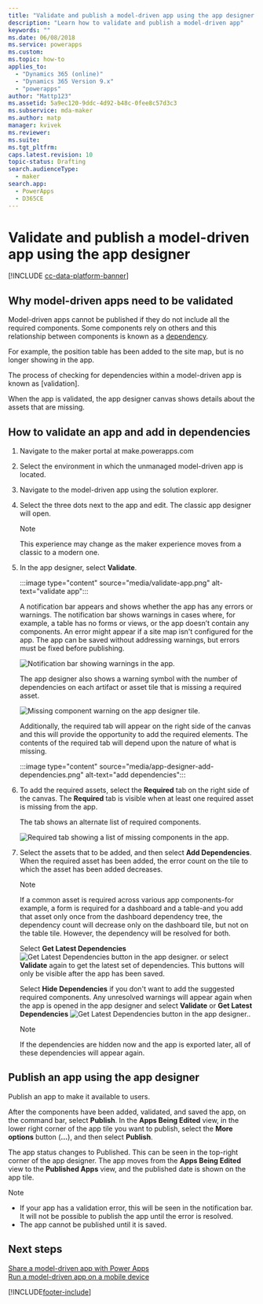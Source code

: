 ```yaml
---
title: "Validate and publish a model-driven app using the app designer | MicrosoftDocs"
description: "Learn how to validate and publish a model-driven app"
keywords: ""
ms.date: 06/08/2018
ms.service: powerapps
ms.custom: 
ms.topic: how-to
applies_to: 
  - "Dynamics 365 (online)"
  - "Dynamics 365 Version 9.x"
  - "powerapps"
author: "Mattp123"
ms.assetid: 5a9ec120-9ddc-4d92-b48c-0fee8c57d3c3
ms.subservice: mda-maker
ms.author: matp
manager: kvivek
ms.reviewer: 
ms.suite: 
ms.tgt_pltfrm: 
caps.latest.revision: 10
topic-status: Drafting
search.audienceType: 
  - maker
search.app: 
  - PowerApps
  - D365CE
---
```


# Validate and publish a model-driven app using the app designer

[!INCLUDE [cc-data-platform-banner](../../includes/cc-data-platform-banner.md)]

## Why model-driven apps need to be validated

Model-driven apps cannot be published if they do not include all the required components.  Some components rely on others and this relationship between components is known as a [dependency](model-driven-app-glossary.md#dependency).

For example, the position table has been added to the site map, but is no longer showing in the app.

The process of checking for dependencies within a model-driven app is known as [validation].
  
When the app is validated, the app designer canvas shows details about the assets that are missing.  

## How to validate an app and add in dependencies

1.  Navigate to the maker portal at make.powerapps.com
2.  Select the environment in which the unmanaged model-driven app is located.
3.  Navigate to the model-driven app using the solution explorer.
4.  Select the three dots next to the app and edit.  The classic app designer will open.
    >[!Note]
    >This experience may change as the maker experience moves from a classic to a modern one.
5.  In the app designer, select **Validate**.  
  
    :::image type="content" source="media/validate-app.png" alt-text="validate app":::
  
     A notification bar appears and shows whether the app has any errors or warnings. The notification bar shows warnings in cases where, for example, a table has no forms or views, or the app doesn’t contain any components. An error might appear if a site map isn't configured for the app. The app can be saved without addressing warnings, but errors must be fixed before publishing.  
  
     ![Notification bar showing warnings in the app.](media/app-designer-warning-notification.png "Notification bar showing warnings in the app")  
  
     The app designer also shows a warning symbol with the number of dependencies on each artifact or asset tile that is missing a required asset.  
  
     ![Missing component warning on the app designer tile.](media/warning--button-on-app-designer-tile.png "Missing component warning on the app designer tile")

     Additionally, the required tab will appear on the right side of the canvas and this will provide the opportunity to add the required elements.  The contents of the required tab will depend upon the nature of what is missing.

       :::image type="content" source="media/app-designer-add-dependencies.png" alt-text="add dependencies":::
  
6.  To add the required assets, select the **Required** tab on the right side of the canvas. The **Required** tab is visible when at least one required asset is missing from the app.  
  
     The tab shows an alternate list of required components.  
  
     ![Required tab showing a list of missing components in the app.](media/app-designer-required-components-tab.png "Required tab showing a list of missing components in the app")  
  
7.  Select the assets that to be added, and then select **Add Dependencies**. When the required asset has been added, the error count on the tile to which the asset has been added decreases.
  
    > [!NOTE]
    >  If a common asset is required across various app components-for example, a form is required for a dashboard and a table-and you add that asset only once from the dashboard dependency tree, the dependency count will decrease only on the dashboard tile, but not on the table tile. However, the dependency will be resolved for both.  
    >   
    >  Select **Get Latest Dependencies** ![Get Latest Dependencies button in the app designer.](media/app-designer-get-latest-dependencies.png "Get Latest Dependencies button in the app designer") or select **Validate** again to get the latest set of dependencies. This buttons will only be visible after the app has been saved.  
  
     Select **Hide Dependencies** if you don't want to add the suggested required components. Any unresolved warnings will appear again when the app is opened in the app designer and select **Validate** or **Get Latest Dependencies** ![Get Latest Dependencies button in the app designer.](media/app-designer-get-latest-dependencies.png "Get Latest Dependencies button in the app designer").  
  
    > [!NOTE]
    >  If the dependencies are hidden now and the app is exported later, all of these dependencies will appear again.  
  
## Publish an app using the app designer

Publish an app to make it available to users.  
  
 After the components have been added, validated, and saved the app,  on the command bar, select **Publish**. In the **Apps Being Edited** view, in the lower right corner of the app tile you want to publish, select the **More options** button (**...**), and then select **Publish**.  
  
 The app status changes to Published. This can be seen in the top-right corner of the app designer. The app moves from the **Apps Being Edited** view to the **Published Apps** view, and the published date is shown on the app tile.  
  
> [!NOTE]
> - If your app has a validation error, this will be seen in the notification bar. It will not be possible to publish the app until the error is resolved.  
> - The app cannot be published until it is saved.  

## Next steps  
[Share a model-driven app with Power Apps](./share-model-driven-app.md) <br/>
 [Run a model-driven app on a mobile device](/dynamics365/customerengagement/on-premises/basics/dynamics-365-phones-tablets-users-guide-onprem)   
 


[!INCLUDE[footer-include](../../includes/footer-banner.md)]